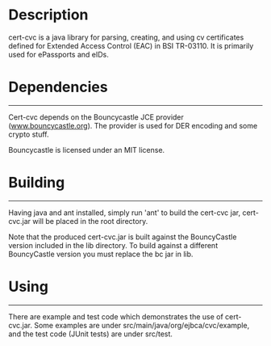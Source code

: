 # Description
cert-cvc is a java library for parsing, creating, and using cv certificates defined for Extended Access Control (EAC) in BSI TR-03110.
It is primarily used for ePassports and eIDs. 

# Dependencies
------------
Cert-cvc depends on the Bouncycastle JCE provider (www.bouncycastle.org).
The provider is used for DER encoding and some crypto stuff. 

Bouncycastle is licensed under an MIT license.

# Building
--------
Having java and ant installed, simply run 'ant' to build the cert-cvc jar, cert-cvc.jar will be placed
in the root directory.

Note that the produced cert-cvc.jar is built against the BouncyCastle version included in the lib directory. 
To build against a different BouncyCastle version you must replace the bc jar in lib.

# Using
-----
There are example and test code which demonstrates the use of cert-cvc.jar. 
Some examples are under src/main/java/org/ejbca/cvc/example, and the test code (JUnit tests) are under 
src/test.
